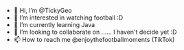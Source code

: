 - 👋 Hi, I’m @TickyGeo
- 👀 I’m interested in watching football :D
- 🌱 I’m currently learning Java
- 💞️ I’m looking to collaborate on ...... I haven't decide yet :D
- 📫 How to reach me @enjoythefootballmoments (TikTok)

<!---
TickyGeo/TickyGeo is a ✨ special ✨ repository because its `README.md` (this file) appears on your GitHub profile.
You can click the Preview link to take a look at your changes.
--->

